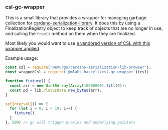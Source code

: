### csl-gc-wrapper

This is a small library that provides a wrapper for managing garbage collection for  [cardano-serialization-library](https://github.com/Emurgo/cardano-serialization-lib). It does this by using a FinalizationRegistry object to keep track of objects that are no longer in use, and calling the `free()` method on them when they are finalized.

Most likely you would want to use [a vendored version of CSL with this wrapper applied](https://github.com/mlabs-haskell/cardano-serialization-lib-gc).

Example usage:
```javascript
const csl = require("@emurgo/cardano-serialization-lib-browser");
const wrappedCsl = require('@mlabs-haskell/csl-gc-wrapper')(csl)

function fixture() {
  const arr = new Uint8Array(Array(10000000).fill(0));
  const pd = lib.PlutusData.new_bytes(arr);
}

setInterval(() => {
  for (let i = 0; i < 10; i++) {
    fixture()
  }
}, 500) // gc will trigger proxies and underlying pointers
```
